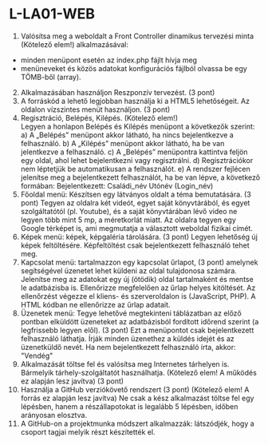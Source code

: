 # L-LA01-WEB

1.	Valósítsa meg a weboldalt a Front Controller dinamikus tervezési minta (Kötelező elem!) alkalmazásával:											
- minden menüpont esetén az index.php fájlt hívja meg
- menüneveket és közös adatokat konfigurációs fájlból olvassa be egy TÖMB-ből (array).
2.	Alkalmazásában használjon Reszponzív tervezést.						(3 pont)
3.	A forráskód a lehető legjobban használja ki a HTML5 lehetőségeit. Az oldalon vízszintes menüt használjon.											(3 pont)
4.	Regisztráció, Belépés, Kilépés. (Kötelező elem!)						
Legyen a honlapon Belépés és Kilépés menüpont a következők szerint:
a) A „Belépés” menüpont akkor látható, ha nincs bejelentkezve a felhasználó.
b) A „Kilépés” menüpont akkor látható, ha be van jelentkezve a felhasználó.
c) A „Belépés” menüpontra kattintva feljön egy oldal, ahol lehet bejelentkezni vagy regisztrálni.
d) Regisztrációkor nem léptetjük be automatikusan a felhasználót.
e) A rendszer fejlécen jelenítse meg a bejelentkezett felhasználót, ha be van lépve, a következő formában: Bejelentkezett: Családi_név Utónév (Login_név)	
5.	Főoldal menü: Készítsen egy látványos oldalt a téma bemutatására. 				(3 pont)
Tegyen az oldalra két videót, egyet saját könyvtárából, és egyet szolgáltatótól  (pl. Youtube), és a saját könyvtárában lévő video ne legyen több mint 5 mp, a méretkorlát miatt. 
Az oldalra tegyen egy Google térképet is, ami megmutatja a választott weboldal fizikai címét. 	
6.	Képek menü: képek, képgaléria tárolására. 							(3 pont)
Legyen lehetőség új képek feltöltésére. Képfeltöltést csak bejelentkezett felhasználó tehet meg.  	
7.	Kapcsolat menü: tartalmazzon egy kapcsolat űrlapot, 					(3 pont)
amelynek segítségével üzenetet lehet küldeni az oldal tulajdonosa számára. Jelenítse meg az adatokat egy új (ötödik) oldal tartalmaként és mentse le adatbázisba is. Ellenőrizze megfelelően az űrlap helyes kitöltését. Az ellenőrzést végezze el kliens- és szerveroldalon is (JavaScript, PHP). A HTML kódban ne ellenőrizze az űrlap adatait.	
8.	Üzenetek menü: Tegye lehetővé megtekinteni táblázatban az előző pontban elküldött üzeneteket az adatbázisból fordított időrend szerint (a legfrissebb legyen elől). 				(3 pont)
Ezt a menüpontot csak bejelentkezett felhasználó láthatja. Írják minden üzenethez a küldés idejét és az üzenetküldő nevét. Ha nem bejelentkezett felhasználó írta, akkor: "Vendég"					
9.	Alkalmazását töltse fel és valósítsa meg Internetes tárhelyen is. Bármelyik tárhely-szolgáltatót használhatja. (Kötelező elem! A működés ez alapján lesz javítva) 				(3 pont)
10.	Használja a GitHub verziókövető rendszert							(3 pont)
(Kötelező elem! A forrás ez alapján lesz javítva) Ne csak a kész alkalmazást töltse fel egy lépésben, hanem a részállapotokat is legalább 5 lépésben, időben arányosan elosztva. 
11.	A GitHub-on a projektmunka módszert alkalmazzák: látszódjék, hogy a csoport tagjai melyik részt készítették el.	


